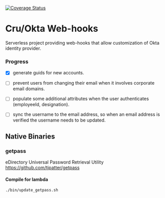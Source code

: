 [![Coverage Status](https://coveralls.io/repos/github/CruGlobal/okta-hooks/badge.svg?branch=master)](https://coveralls.io/github/CruGlobal/okta-hooks?branch=master)

# Cru/Okta Web-hooks
Serverless project providing web-hooks that allow customization of Okta identity provider.

### Progress
- [x] generate guids for new accounts.
- [ ] prevent users from changing their email when it involves corporate email domains.
- [ ] populate some additional attributes when the user authenticates (employeeId, designation).
- [ ] sync the username to the email address, so when an email address is verified the username needs to be updated.


## Native Binaries
### getpass
eDirectory Universal Password Retrieval Utility
https://github.com/tjpatter/getpass


#### Compile for lambda
```shell script
./bin/update_getpass.sh
```
